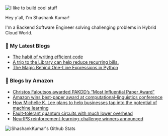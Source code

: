 ![I like to build cool stuff](https://res.cloudinary.com/dt8g3rhcy/image/upload/v1595929574/i_like_to_build_cool_shit._1_nzbwjh.png)

Hey y'all, I'm Shashank Kumar! 

I'm a Backend Software Engineer solving challenging problems in Hybrid Cloud World.

### 📕 My Latest Blogs
<!-- BLOG-POST-LIST:START -->
- [The habit of writing efficient code](https://medium.com/@ishashankkumar/the-habit-of-writing-efficient-code-153b05f04269?source=rss-d24dda280d5f------2)
- [A trip to the Library can help reduce recurring bills.](https://medium.com/swlh/a-trip-to-the-library-can-help-reduce-recurring-bills-23bca495cdf5?source=rss-d24dda280d5f------2)
- [The Magic Behind One-Line Expressions in Python](https://medium.com/swlh/the-magic-behind-one-line-expressions-in-python-816c10180c5c?source=rss-d24dda280d5f------2)
<!-- BLOG-POST-LIST:END -->

### 📕 Blogs by Amazon
<!-- AMAZON-BLOG-POST-LIST:START -->
- [Christos Faloutsos awarded PAKDD’s “Most Influential Paper Award”](https://www.amazon.science/latest-news/christos-faloutsos-awarded-pakdds-most-influential-paper-award)
- [Amazon wins best-paper award at computational-linguistics conference](https://www.amazon.science/blog/amazon-wins-best-paper-award-at-computational-linguistics-conference)
- [How Michelle K. Lee plans to help businesses tap into the potential of machine learning](https://www.amazon.science/working-at-amazon/how-michelle-k-lee-plans-to-help-businesses-tap-into-the-potential-of-machine-learning)
- [Fault-tolerant quantum circuits with much lower overhead](https://www.amazon.science/blog/fault-tolerant-quantum-circuits-with-much-lower-overhead)
- [NeurIPS reinforcement-learning-challenge winners announced](https://www.amazon.science/blog/neurips-reinforcement-learning-challenge-winners-announced)
<!-- AMAZON-BLOG-POST-LIST:END -->



<img align="center" alt="iShashankKumar's Github Stats" src="https://github-readme-stats.vercel.app/api?username=ishashankkumar&show_icons=true&hide_border=true" />
